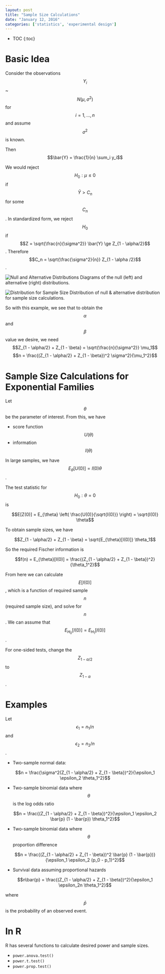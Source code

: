 ```yaml
---
layout: post
title: "Sample Size Calculations"
date: "January 12, 2016"
categories: ['statistics', 'experimental design']
---
```


* TOC
{:toc}



# Basic Idea
Consider the observations $$Y_i$$ ~ $$N(\mu, \sigma^2)$$ for $$i = 1, ..., n$$ and assume $$\sigma^2$$ is known. 

Then 
$$\bar{Y} = \frac{1}{n} \sum_i y_i$$

We would reject $$H_0: \mu \le 0$$ if $$\bar{Y} > C_n$$ for some $$C_n$$. In standardized form, we reject $$H_0$$ if $$Z = \sqrt{\frac{n}{\sigma^2}} \bar{Y} \ge Z_{1 - \alpha/2}$$. Therefore $$C_n = \sqrt{\frac{\sigma^2}{n}} Z_{1 - \alpha /2}$$. 

![Null and Alternative Distributions](http://jnguyen92.github.io/nhuyhoa/figure/images/null_and_alternative_dist.png)
Diagrams of the null (left) and alternative (right) distributions.

![Distribution for Sample Size](http://jnguyen92.github.io/nhuyhoa/figure/images/sample_size_calc_diagram.png)
Distribution of null & alternative distribution for sample size calculations.

So with this example, we see that to obtain the $$\alpha$$ and $$\beta$$ value we desire, we need 
$$Z_{1 - \alpha/2} + Z_{1 - \beta} = \sqrt{\frac{n}{\sigma^2}} \mu_1$$
$$n = \frac{(Z_{1 - \alpha/2} + Z_{1 - \beta})^2 \sigma^2}{\mu_1^2}$$

# Sample Size Calculations for Exponential Families
Let $$\theta$$ be the parameter of interest. From this, we have 

* score function $$U(\theta)$$
* information $$I(\theta)$$

In large samples, we have $$E_{\theta}[U(0)] = I(0) \theta$$. 

The test statistic for $$H_0: \theta = 0$$ is 

$$E[Z(0)] = E_{\theta} \left( \frac{U(0)}{\sqrt{I(0)}} \right) = \sqrt{I(0)} \theta$$

To obtain sample sizes, we have

$$Z_{1 - \alpha/2} + Z_{1 - \beta} = \sqrt{E_{\theta}[I(0)]} \theta_1$$

So the required Fischer information is

$$f(n) = E_{\theta}[I(0)] = \frac{(Z_{1 - \alpha/2} + Z_{1 - \beta})^2}{\theta_1^2}$$

From here we can calculate $$E[I(0)]$$, which is a function of required sample $$n$$ (required sample size), and solve for $$n$$. We can assume that $$E_{H_0}[I(0)] = E_{H_1}[I(0)]$$.

For one-sided tests, change the $$Z_{1 - \alpha/2}$$ to $$Z_{1 - \alpha}$$.
 
# Examples
Let $$\epsilon_1 = n_1 / n$$ and $$\epsilon_2 = n_2 / n$$. 

* Two-sample normal data:

$$n = \frac{\sigma^2(Z_{1 - \alpha/2} + Z_{1 - \beta})^2}{\epsilon_1 \epsilon_2 \theta_1^2}$$

* Two-sample binomial data where $$\theta$$ is the log odds ratio

$$n = \frac{(Z_{1 - \alpha/2} + Z_{1 - \beta})^2}{\epsilon_1 \epsilon_2 \bar{p} (1 - \bar{p}) \theta_1^2}$$

* Two-sample binomial data where $$\theta$$ proportion difference

$$n = \frac{(Z_{1 - \alpha/2} + Z_{1 - \beta})^2 \bar{p} (1 - \bar{p})}{\epsilon_1 \epsilon_2  (p_0 - p_1)^2}$$
 
* Survival data assuming proportional hazards

$$n\bar{p} = \frac{(Z_{1 - \alpha/2} + Z_{1 - \beta})^2}{\epsilon_1 \epsilon_2n \theta_1^2}$$

where $$\bar{p}$$ is the probability of an observed event.

# In R
R has several functions to calculate desired power and sample sizes. 

* `power.anova.test()`
* `power.t.test()`
* `power.prop.test()`
